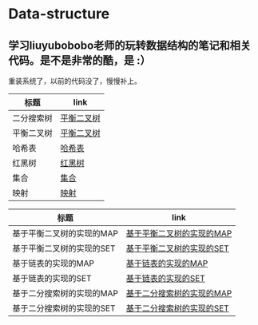 # Data-structure
## 学习liuyubobobo老师的玩转数据结构的笔记和相关代码。是不是非常的酷，是  :）<br>
重装系统了，以前的代码没了，慢慢补上。

| 标题 | link |
|----------|----------|
| 二分搜索树 |[平衡二叉树](https://github.com/sanjiaomaojl/Data-structure/tree/master/src/BinarySearchTree)|
| 平衡二叉树 |[平衡二叉树](https://github.com/sanjiaomaojl/Data-structure/tree/master/src/AVLTree)|
| 哈希表 |[哈希表](https://github.com/sanjiaomaojl/Data-structure/tree/master/src/HashTable)|
| 红黑树 |[红黑树](https://github.com/sanjiaomaojl/Data-structure/tree/master/src/RBTree)|
| 集合 |[集合](https://github.com/sanjiaomaojl/Data-structure/tree/master/src/Set)|
| 映射 |[映射](https://github.com/sanjiaomaojl/Data-structure/tree/master/src/Map)|


| 标题 | link|
|----------|----------|
| 基于平衡二叉树的实现的MAP |[基于平衡二叉树的实现的MAP](https://github.com/sanjiaomaojl/Data-structure/blob/master/src/AVLTree/AVLMap.java)|
| 基于平衡二叉树的实现的SET |[基于平衡二叉树的实现的SET](https://github.com/sanjiaomaojl/Data-structure/blob/master/src/AVLTree/AVLSet.java)|
| 基于链表的实现的MAP | [基于链表的实现的MAP](https://github.com/sanjiaomaojl/Data-structure/blob/master/src/AVLTree/LinkedListMap.java.java) |
| 基于链表的实现的SET | [基于链表的实现的SET](https://github.com/sanjiaomaojl/Data-structure/blob/master/src/AVLTree/LinkedListSet.java)|
| 基于二分搜索树的实现的MAP | [基于二分搜索树的实现的MAP](https://github.com/sanjiaomaojl/Data-structure/blob/master/src/AVLTree/BSTMap.java) |
| 基于二分搜索树的实现的SET | [基于二分搜索树的实现的SET](https://github.com/sanjiaomaojl/Data-structure/blob/master/src/AVLTree/BSTSet.java)|

